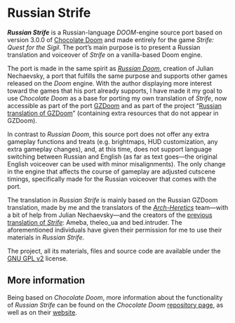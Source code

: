 # Russian Strife

***Russian Strife*** is a Russian-language *DOOM*-engine source port based on version 3.0.0 of [Chocolate Doom](https://github.com/chocolate-doom/chocolate-doom) and made entirely for the game *Strife: Quest for the Sigil*. The port’s main purpose is to present a Russian translation and voiceover of *Strife* on a vanilla-based Doom engine.

The port is made in the same spirit as *[Russian Doom](https://github.com/JNechaevsky/russian-doom)*, creation of Julian Nechaevsky, a port that fulfills the same purpose and supports other games released on the *Doom* engine. With the author displaying more interest toward the games that his port already supports, I have made it my goal to use *Chocolate Doom* as a base for porting my own translation of *Strife*, now accessible as part of the port [GZDoom](https://zdoom.org/index) and as part of the project “[Russian translation of GZDoom](https://github.com/Nemrtvi/gzdoom-russian-translation)” (containing extra resources that do not appear in GZDoom).

In contrast to *Russian Doom*, this source port does not offer any extra gameplay functions and treats (e.g. brightmaps, HUD customization, any extra gameplay changes), and, at this time, does not support language switching between Russian and English (as far as text goes—the original English voiceover can be used with minor misalignments). The only change in the engine that affects the course of gameplay are adjusted cutscene timings, specifically made for the Russian voiceover that comes with the port.

The translation in *Russian Strife* is mainly based on the Russian GZDoom translation, made by me and the translators of the *[Arch-Heretics](https://vk.com/archheretics)* team—with a bit of help from Julian Nechaevsky—and the creators of the [previous translation of *Strife*](http://arc.iddqd.ru/14072015/viewtopic.php?t=5331): Ameba, theleo_ua and bed.intruder. The aforementioned individuals have given their permission for me to use their materials in *Russian Strife*.

The project, all its materials, files and source code are available under the [GNU GPL v2](https://www.gnu.org/licenses/old-licenses/gpl-2.0.en.html) license.

## More information
Being based on *Chocolate Doom*, more information about the functionality of *Russian Strife* can be found on the *Chocolate Doom* [repository page](https://github.com/chocolate-doom/chocolate-doom), as well as on their [website](https://www.chocolate-doom.org/wiki/index.php/Chocolate_Doom).
